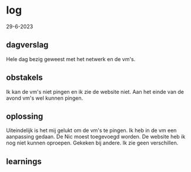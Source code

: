 # log  
29-6-2023


## dagverslag
Hele dag bezig geweest met het netwerk en de vm's.   


## obstakels  
Ik kan de vm's niet pingen en ik zie de website niet. Aan het einde van de avond vm's wel kunnen pingen. 



## oplossing  
Uiteindelijk is het mij gelukt om de vm's te pingen. Ik heb in de vm een aanpassing gedaan. De Nic moest toegevoegd worden. De website heb ik nog niet kunnen oproepen. Gekeken bij andere. Ik zie geen verschillen. 



## learnings
 